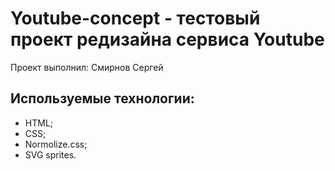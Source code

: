 # Youtube-concept - тестовый проект редизайна сервиса Youtube
Проект выполнил: Смирнов Сергей

## Используемые технологии:
- HTML;
- CSS;
- Normolize.css;
- SVG sprites.
